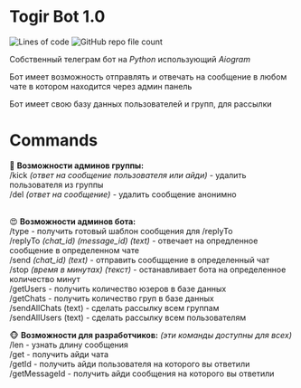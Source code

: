 # Togir Bot 1.0


<p align="left">
<img alt="Lines of code" src="https://img.shields.io/tokei/lines/github/kawasaji/togirBotRelease?color=green&logo=backstage">
<img alt="GitHub repo file count" src="https://img.shields.io/github/directory-file-count/kawasaji/togirBotRelease">
</p>
<p>Собственный телеграм бот на <i>Python</i> использующий <i>Aiogram</i></p>
<p>Бот имеет возможность отправлять и отвечать на сообщение в любом чате в котором находится через админ панель</p>
<p>Бот имеет свою базу данных пользователей и групп, для рассылки</p>

# Commands
🐷 <b>Возможности админов группы:</b><br>
/kick <i>(ответ на сообщение пользователя или айди)</i> - удалить пользователя из группы<br>
/del <i>(ответ на сообщение)</i> - удалить сообщение анонимно<br><br>

😍 <b>Возможности админов бота:</b><br>
/type - получить готовый шаблон сообщения для /replyTo<br>
/replyTo <i>(chat_id) (message_id) (text)</i> - отвечает на опредленное сообщение в определенном чате<br>
/send <i>(chat_id) (text)</i> - отправить сообщщение в определенный чат<br>
/stop <i>(время в минутах) (текст)</i> - останавливает бота на определенное количество минут<br>
/getUsers - получить количество юзеров в базе данных<br>
/getChats - получить количество груп в базе данных<br>
/sendAllChats (text) - сделать рассылку всем группам<br>
/sendAllUsers (text) - сделать рассылку всем пользователям<br>

🐵 <b>Возможности для разработчиков:</b> <i>(эти команды доступны для всех)</i><br>
/len - узнать длину сообщения<br>
/get - получить айди чата<br>
/getId - получить айди пользователя на которого вы ответили<br>
/getMessageId - получить айди сообщения на которого вы ответили<br>
